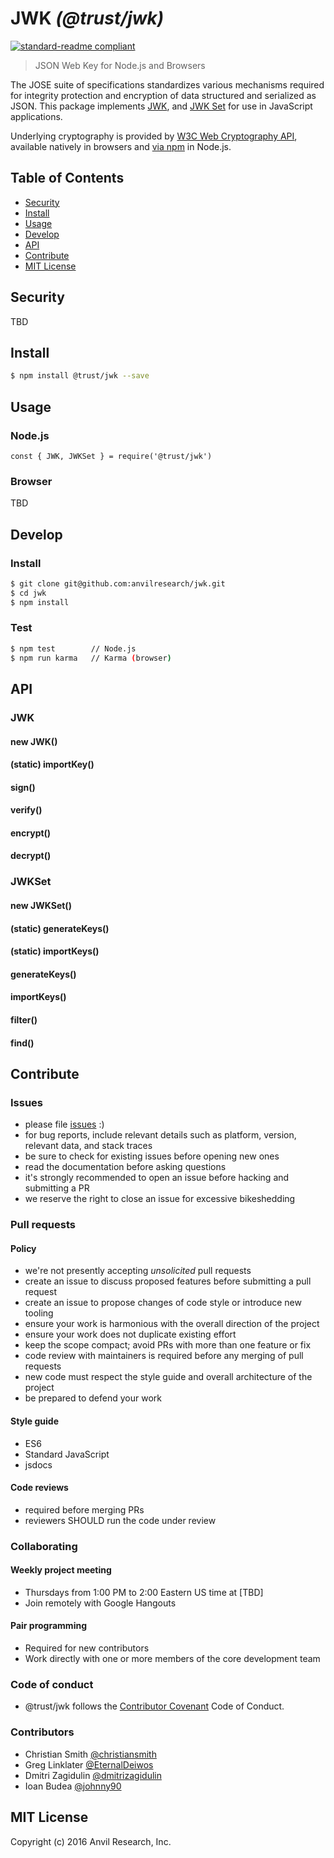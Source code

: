 # JWK _(@trust/jwk)_

[![standard-readme compliant](https://img.shields.io/badge/readme%20style-standard-brightgreen.svg?style=flat-square)](https://github.com/RichardLitt/standard-readme)

> JSON Web Key for Node.js and Browsers

The JOSE suite of specifications standardizes various mechanisms required for
integrity protection and encryption of data structured and serialized as JSON.
This package implements [JWK][jwk], and [JWK Set][jwkset] for use in JavaScript
applications.

Underlying cryptography is provided by [W3C Web Cryptography API][w3c-webcrypto],
available natively in browsers and [via npm][node-webcrypto] in Node.js.

[jwk]: https://tools.ietf.org/html/rfc7517
[jwkset]: https://tools.ietf.org/html/rfc7517#section-5
[w3c-webcrypto]: https://www.w3.org/TR/WebCryptoAPI/
[node-webcrypto]: https://www.npmjs.com/package/@trust/webcrypto


## Table of Contents

* [Security](#security)
* [Install](#install)
* [Usage](#usage)
* [Develop](#develop)
* [API](#api)
* [Contribute](#contribute)
* [MIT License](#mit-license)

## Security

TBD

## Install

```bash
$ npm install @trust/jwk --save
```

## Usage

### Node.js

```
const { JWK, JWKSet } = require('@trust/jwk')
```

### Browser

TBD

## Develop

### Install

```bash
$ git clone git@github.com:anvilresearch/jwk.git
$ cd jwk
$ npm install
```

### Test

```bash
$ npm test        // Node.js
$ npm run karma   // Karma (browser)
```

## API

### JWK

#### new JWK()
#### (static) importKey()
#### sign()
#### verify()
#### encrypt()
#### decrypt()

### JWKSet

#### new JWKSet()
#### (static) generateKeys()
#### (static) importKeys()
#### generateKeys()
#### importKeys()
#### filter()
#### find()

## Contribute

### Issues

* please file [issues](https://github.com/anvilresearch/jwk/issues) :)
* for bug reports, include relevant details such as platform, version, relevant data, and stack traces
* be sure to check for existing issues before opening new ones
* read the documentation before asking questions
* it's strongly recommended to open an issue before hacking and submitting a PR
* we reserve the right to close an issue for excessive bikeshedding

### Pull requests

#### Policy

* we're not presently accepting *unsolicited* pull requests
* create an issue to discuss proposed features before submitting a pull request
* create an issue to propose changes of code style or introduce new tooling
* ensure your work is harmonious with the overall direction of the project
* ensure your work does not duplicate existing effort
* keep the scope compact; avoid PRs with more than one feature or fix
* code review with maintainers is required before any merging of pull requests
* new code must respect the style guide and overall architecture of the project
* be prepared to defend your work

#### Style guide

* ES6
* Standard JavaScript
* jsdocs

#### Code reviews

* required before merging PRs
* reviewers SHOULD run the code under review

### Collaborating

#### Weekly project meeting

* Thursdays from 1:00 PM to 2:00 Eastern US time at [TBD]
* Join remotely with Google Hangouts

#### Pair programming

* Required for new contributors
* Work directly with one or more members of the core development team

### Code of conduct

* @trust/jwk follows the [Contributor Covenant](http://contributor-covenant.org/version/1/3/0/) Code of Conduct.

### Contributors

* Christian Smith [@christiansmith](https://github.com/christiansmith)
* Greg Linklater [@EternalDeiwos](https://github.com/EternalDeiwos)
* Dmitri Zagidulin [@dmitrizagidulin](https://github.com/dmitrizagidulin)
* Ioan Budea [@johnny90](https://github.com/johnny90)

## MIT License

Copyright (c) 2016 Anvil Research, Inc.
